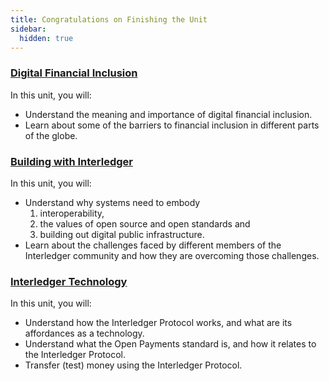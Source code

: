 ```yaml
---
title: Congratulations on Finishing the Unit
sidebar:
  hidden: true
---
```


### [Digital Financial Inclusion](/digital-financial-inclusion/what-is-digital-financial-inclusion)

In this unit, you will:

- Understand the meaning and importance of digital financial inclusion.
- Learn about some of the barriers to financial inclusion in different parts of the globe.

### [Building with Interledger](/building-with-interledger/three-principles-of-inteledger)

In this unit, you will:

- Understand why systems need to embody
  1. interoperability,
  2. the values of open source and open standards and
  3. building out digital public infrastructure.
- Learn about the challenges faced by different members of the Interledger community and how they are overcoming those challenges.

### [Interledger Technology](/interledger-technology/what-is-the-ilp)

In this unit, you will:

- Understand how the Interledger Protocol works, and what are its affordances as a technology.
- Understand what the Open Payments standard is, and how it relates to the Interledger Protocol.
- Transfer (test) money using the Interledger Protocol.
